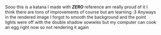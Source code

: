 Sooo this is a katana I made with ***ZERO*** reference am really proud of it I think there are tons of improvements of course but am learning :3
Anyways in the rendered image I forgot to smooth the background and the point lights were off with the double shadow sowwies but my computer can cook an egg right now so 
not rendering it again
